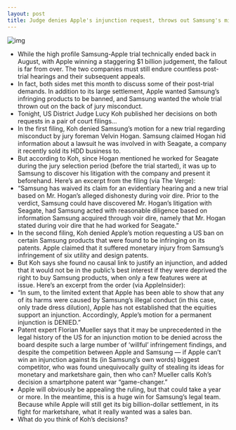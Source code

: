 ```yaml
---
layout: post
title: Judge denies Apple's injunction request, throws out Samsung's misconduct claims
---
```

![img](http://media.idownloadblog.com/wp-content/uploads/2012/08/conan-skit-ss.png)
* While the high profile Samsung-Apple trial technically ended back in August, with Apple winning a staggering $1 billion judgement, the fallout is far from over. The two companies must still endure countless post-trial hearings and their subsequent appeals.
* In fact, both sides met this month to discuss some of their post-trial demands. In addition to its large settlement, Apple wanted Samsung’s infringing products to be banned, and Samsung wanted the whole trial thrown out on the back of jury misconduct.
* Tonight, US District Judge Lucy Koh published her decisions on both requests in a pair of court filings…
* In the first filing, Koh denied Samsung’s motion for a new trial regarding misconduct by jury foreman Velvin Hogan. Samsung claimed Hogan hid information about a lawsuit he was involved in with Seagate, a company it recently sold its HDD business to.
* But according to Koh, since Hogan mentioned he worked for Seagate during the jury selection period (before the trial started), it was up to Samsung to discover his litigation with the company and present it beforehand. Here’s an excerpt from the filing (via The Verge):
* “Samsung has waived its claim for an evidentiary hearing and a new trial based on Mr. Hogan’s alleged dishonesty during voir dire. Prior to the verdict, Samsung could have discovered Mr. Hogan’s litigation with Seagate, had Samsung acted with reasonable diligence based on information Samsung acquired through voir dire, namely that Mr. Hogan stated during voir dire that he had worked for Seagate.”
* In the second filing, Koh denied Apple’s motion requesting a US ban on certain Samsung products that were found to be infringing on its patents. Apple claimed that it suffered monetary injury from Samsung’s infringement of six utility and design patents.
* But Koh says she found no causal link to justify an injunction, and added that it would not be in the public’s best interest if they were deprived the right to buy Samsung products, when only a few features were at issue. Here’s an excerpt from the order (via AppleInsider):
* “In sum, to the limited extent that Apple has been able to show that any of its harms were caused by Samsung’s illegal conduct (in this case, only trade dress dilution), Apple has not established that the equities support an injunction. Accordingly, Apple’s motion for a permanent injunction is DENIED.”
* Patent expert Florian Mueller says that it may be unprecedented in the legal history of the US for an injunction motion to be denied across the board despite such a large number of ‘willful’ infringement findings, and despite the competition between Apple and Samsung — if Apple can’t win an injunction against its (in Samsung’s own words) biggest competitor, who was found unequivocally guilty of stealing its ideas for monetary and marketshare gain, then who can? Mueller calls Koh’s decision a smartphone patent war “game-changer.”
* Apple will obviously be appealing the ruling, but that could take a year or more. In the meantime, this is a huge win for Samsung’s legal team. Because while Apple will still get its big billion-dollar settlement, in its fight for marketshare, what it really wanted was a sales ban.
* What do you think of Koh’s decisions?

